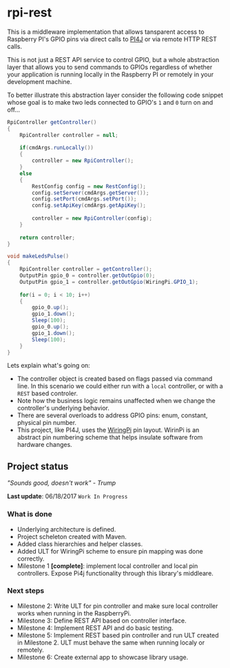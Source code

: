 # rpi-rest
This is a middleware implementation that allows tansparent access to Raspberry PI's GPIO pins via direct calls to [PI4J](http://pi4j.com/) or via remote HTTP REST calls.

This is not just a REST API service to control GPIO, but a whole abstraction layer that allows you to send commands to GPIOs regardless of whether your application is running locally in the Raspberry PI or remotely in your development machine.

To better illustrate this abstraction layer consider the following code snippet whose goal is to make two leds connected to GPIO's `1` and `0` turn on and off...
```java
RpiController getController()
{
    RpiController controller = null;
    
    if(cmdArgs.runLocally())
    {
        controller = new RpiController();
    }
    else
    {
        RestConfig config = new RestConfig();
        config.setServer(cmdArgs.getServer());
        config.setPort(cmdArgs.setPort());
        config.setApiKey(cmdArgs.getApiKey();
        
        controller = new RpiController(config);
    }
    
    return controller;
}

void makeLedsPulse()
{
    RpiController controller = getController();
    OutputPin gpio_0 = controller.getOutGpio(0);
    OutputPin gpio_1 = controller.getOutGpio(WiringPi.GPIO_1);
    
    for(i = 0; i < 10; i++)
    {
        gpio_0.up();
        gpio_1.down();
        Sleep(100);
        gpio_0.up();
        gpio_1.down();
        Sleep(100);
    }
}
```

Lets explain what's going on:
* The controller object is created based on flags passed via command line. In this scenario we could either run with a `local` controller, or with a `REST` based controler.
* Note how the business logic remains unaffected when we change the controller's underlying behavior.
* There are several overloads to address GPIO pins: enum, constant, physical pin number.
* This project, like PI4J, uses the [WiringPi](http://wiringpi.com/) pin layout. WirinPi is an abstract pin numbering scheme that helps insulate software from hardware changes.

## Project status
*"Sounds good, doesn't work" - Trump*

**Last update**: 06/18/2017 `Work In Progress`
### What is done
* Underlying architecture is defined.
* Project scheleton created with Maven.
* Added class hierarchies and helper classes.
* Added ULT for WiringPi scheme to ensure pin mapping was done correctly.
* Milestone 1 **[complete]**: implement local controller and local pin controllers. Expose Pi4j functionality through this library's middleare.

### Next steps
* Milestone 2: Write ULT for pin controller and make sure local controller works when running in the RaspberryPi.
* Milestone 3: Define REST API based on controller interface.
* Milestone 4: Implement REST API and do basic testing.
* Milestone 5: Implement REST based pin controller and run ULT created in Milestone 2. ULT must behave the same when running localy or remotely.
* Milestone 6: Create external app to showcase library usage.
